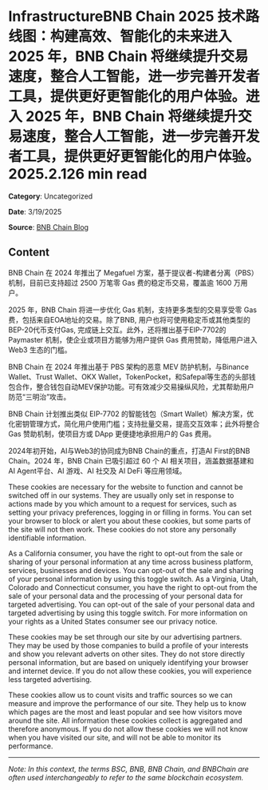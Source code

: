 # InfrastructureBNB Chain 2025 技术路线图：构建高效、智能化的未来进入 2025 年，BNB Chain 将继续提升交易速度，整合人工智能，进一步完善开发者工具，提供更好更智能化的用户体验。进入 2025 年，BNB Chain 将继续提升交易速度，整合人工智能，进一步完善开发者工具，提供更好更智能化的用户体验。2025.2.126 min read

**Category**: Uncategorized

**Date**: 3/19/2025

**Source**: [BNB Chain Blog](https://www.bnbchain.org/en/blog/bnb-chain-2025-ji-zhu-lu-xian-tu-gou-jian-gao-xiao-zhi-neng-hua-de-wei-lai)

## Content

BNB Chain 在 2024 年推出了 Megafuel 方案，基于提议者-构建者分离（PBS）机制，目前已支持超过 2500 万笔零 Gas 费的稳定币交易，覆盖逾 1600 万用户。

2025 年，BNB Chain 将进一步优化 Gas 机制，支持更多类型的交易享受零 Gas费，包括来自EOA地址的交易。除了BNB, 用户也将可使用稳定币或其他类型的BEP-20代币支付Gas, 完成链上交互。此外，还将推出基于EIP-7702的Paymaster 机制，使企业或项目方能够为用户提供 Gas 费用赞助，降低用户进入 Web3 生态的门槛。

BNB Chain 在 2024 年推出基于 PBS 架构的恶意 MEV 防护机制，与Binance Wallet、Trust Wallet、OKX Wallet，TokenPocket，和Safepal等生态的头部钱包合作，整合钱包自动MEV保护功能。可有效减少交易操纵风险，尤其帮助用户防范“三明治”攻击。

BNB Chain 计划推出类似 EIP-7702 的智能钱包（Smart Wallet）解决方案，优化密钥管理方式，简化用户使用门槛；支持批量交易，提高交互效率；此外将整合 Gas 赞助机制，使项目方或 DApp 更便捷地承担用户的 Gas 费用。

2024年初开始，AI与Web3的协同成为BNB Chain的重点，打造AI First的BNB Chain。2024 年，BNB Chain 已吸引超过 60 个 AI 相关项目，涵盖数据基建和 AI Agent平台、AI 游戏、AI 社交及 AI DeFi 等应用领域。

These cookies are necessary for the website to function and cannot be switched off in our systems. They are usually only set in response to actions made by you which amount to a request for services, such as setting your privacy preferences, logging in or filling in forms. You can set your browser to block or alert you about these cookies, but some parts of the site will not then work. These cookies do not store any personally identifiable information.

As a California consumer, you have the right to opt-out from the sale or sharing of your personal information at any time across business platform, services, businesses and devices. You can opt-out of the sale and sharing of your personal information by using this toggle switch. As a Virginia, Utah, Colorado and Connecticut consumer, you have the right to opt-out from the sale of your personal data and the processing of your personal data for targeted advertising. You can opt-out of the sale of your personal data and targeted advertising by using this toggle switch. For more information on your rights as a United States consumer see our privacy notice.

These cookies may be set through our site by our advertising partners. They may be used by those companies to build a profile of your interests and show you relevant adverts on other sites. They do not store directly personal information, but are based on uniquely identifying your browser and internet device. If you do not allow these cookies, you will experience less targeted advertising.

These cookies allow us to count visits and traffic sources so we can measure and improve the performance of our site. They help us to know which pages are the most and least popular and see how visitors move around the site. All information these cookies collect is aggregated and therefore anonymous. If you do not allow these cookies we will not know when you have visited our site, and will not be able to monitor its performance.



---

*Note: In this context, the terms BSC, BNB, BNB Chain, and BNBChain are often used interchangeably to refer to the same blockchain ecosystem.*
